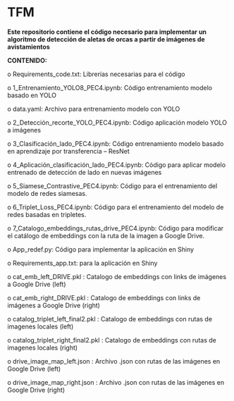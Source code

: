 # TFM


**Este repositorio contiene el código necesario para implementar un algoritmo de detección de aletas de orcas a partir de imágenes de avistamientos**

**CONTENIDO:** 

o	Requirements_code.txt: Librerías necesarias para el código

o	1_Entrenamiento_YOLO8_PEC4.ipynb: Código entrenamiento modelo basado en YOLO

o	data.yaml: Archivo para entrenamiento modelo con YOLO

o	2_Detección_recorte_YOLO_PEC4.ipynb: Código aplicación modelo YOLO a imágenes

o	3_Clasificación_lado_PEC4.ipynb: Código entrenamiento modelo basado en aprendizaje por transferencia – ResNet

o	4_Aplicación_clasificación_lado_PEC4.ipynb: Código para aplicar modelo entrenado de detección de lado en nuevas imágenes

o	5_Siamese_Contrastive_PEC4.ipynb: Código para el entrenamiento del modelo de redes siamesas. 

o	6_Triplet_Loss_PEC4.ipynb: Código para el entrenamiento del modelo de redes basadas en tripletes.

o	7_Catalogo_embeddings_rutas_drive_PEC4.ipynb: Código para modificar el catálogo de embeddings con la ruta de la imagen a Google Drive.

o	App_redef.py: Código para implementar la aplicación en Shiny

o	Requirements_app.txt:  para la aplicación en Shiny

o	cat_emb_left_DRIVE.pkl : Catalogo de embeddings con links de imágenes a Google Drive (left)

o	cat_emb_right_DRIVE.pkl : Catalogo de embeddings con links de imágenes a Google Drive (right)

o	catalog_triplet_left_final2.pkl : Catalogo de embeddings con rutas de imagenes locales (left)

o	catalog_triplet_right_final2.pkl : Catalogo de embeddings con rutas de imagenes locales (right)

o	drive_image_map_left.json : Archivo .json con rutas de las imágenes en Google Drive (left)

o	drive_image_map_right.json : Archivo .json con rutas de las imágenes en Google Drive (right)
